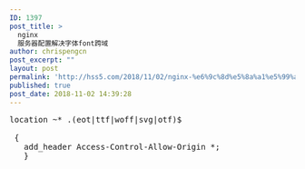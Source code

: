 ```yaml
---
ID: 1397
post_title: >
  nginx
  服务器配置解决字体font跨域
author: chrispengcn
post_excerpt: ""
layout: post
permalink: 'http://hss5.com/2018/11/02/nginx-%e6%9c%8d%e5%8a%a1%e5%99%a8%e9%85%8d%e7%bd%ae%e8%a7%a3%e5%86%b3%e5%ad%97%e4%bd%93font%e8%b7%a8%e5%9f%9f/'
published: true
post_date: 2018-11-02 14:39:28
---
```

<pre>location ~<span class="hljs-subst">*</span> <span class="hljs-subst"></span><span class="hljs-built_in">.</span>(eot<span class="hljs-subst">|</span>ttf<span class="hljs-subst">|</span>woff<span class="hljs-subst">|</span>svg<span class="hljs-subst">|</span>otf)$

 {
   add_header Access<span class="hljs-attribute">-Control</span><span class="hljs-attribute">-Allow</span><span class="hljs-attribute">-Origin</span> <span class="hljs-subst">*</span>; 
   }</pre>